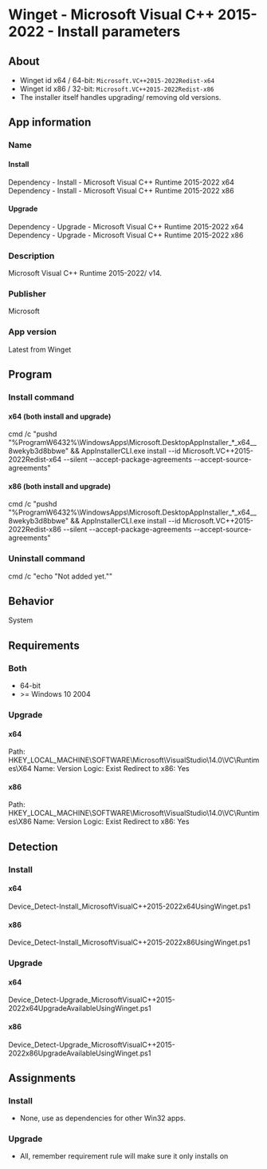 # Winget - Microsoft Visual C++ 2015-2022 - Install parameters
## About
* Winget id x64 / 64-bit: ```Microsoft.VC++2015-2022Redist-x64```
* Winget id x86 / 32-bit: ```Microsoft.VC++2015-2022Redist-x86```
* The installer itself handles upgrading/ removing old versions.


## App information
### Name
#### Install
Dependency - Install - Microsoft Visual C++ Runtime 2015-2022 x64
Dependency - Install - Microsoft Visual C++ Runtime 2015-2022 x86
#### Upgrade
Dependency - Upgrade - Microsoft Visual C++ Runtime 2015-2022 x64
Dependency - Upgrade - Microsoft Visual C++ Runtime 2015-2022 x86

### Description
Microsoft Visual C++ Runtime 2015-2022/ v14.

### Publisher
Microsoft

### App version
Latest from Winget


## Program
### Install command
#### x64 (both install and upgrade)
cmd /c "pushd "%ProgramW6432%\WindowsApps\Microsoft.DesktopAppInstaller_*_x64__8wekyb3d8bbwe" && AppInstallerCLI.exe install --id Microsoft.VC++2015-2022Redist-x64 --silent --accept-package-agreements --accept-source-agreements"
#### x86 (both install and upgrade)
cmd /c "pushd "%ProgramW6432%\WindowsApps\Microsoft.DesktopAppInstaller_*_x64__8wekyb3d8bbwe" && AppInstallerCLI.exe install --id Microsoft.VC++2015-2022Redist-x86 --silent --accept-package-agreements --accept-source-agreements"

### Uninstall command
cmd /c "echo "Not added yet.""

## Behavior
System


## Requirements
### Both
* 64-bit
* \>= Windows 10 2004

### Upgrade
#### x64
Path:  HKEY_LOCAL_MACHINE\SOFTWARE\Microsoft\VisualStudio\14.0\VC\Runtimes\X64
Name:  Version
Logic: Exist
Redirect to x86: Yes
#### x86
Path:  HKEY_LOCAL_MACHINE\SOFTWARE\Microsoft\VisualStudio\14.0\VC\Runtimes\X86
Name:  Version
Logic: Exist
Redirect to x86: Yes


## Detection
### Install
#### x64
Device_Detect-Install_MicrosoftVisualC++2015-2022x64UsingWinget.ps1
#### x86
Device_Detect-Install_MicrosoftVisualC++2015-2022x86UsingWinget.ps1

### Upgrade
#### x64
Device_Detect-Upgrade_MicrosoftVisualC++2015-2022x64UpgradeAvailableUsingWinget.ps1
#### x86
Device_Detect-Upgrade_MicrosoftVisualC++2015-2022x86UpgradeAvailableUsingWinget.ps1


## Assignments
### Install
* None, use as dependencies for other Win32 apps.

### Upgrade
* All, remember requirement rule will make sure it only installs on
